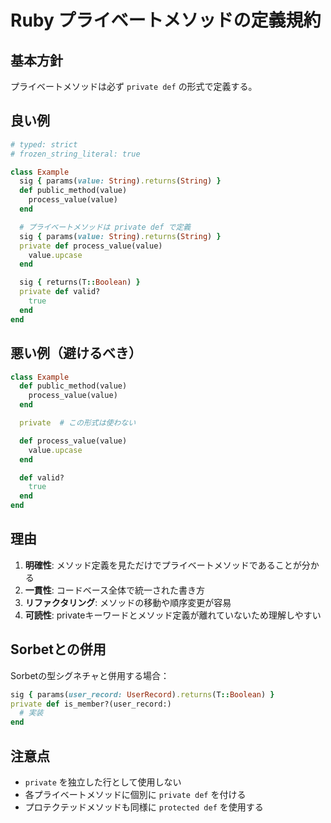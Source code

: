 # Ruby プライベートメソッドの定義規約

## 基本方針

プライベートメソッドは必ず `private def` の形式で定義する。

## 良い例

```ruby
# typed: strict
# frozen_string_literal: true

class Example
  sig { params(value: String).returns(String) }
  def public_method(value)
    process_value(value)
  end

  # プライベートメソッドは private def で定義
  sig { params(value: String).returns(String) }
  private def process_value(value)
    value.upcase
  end

  sig { returns(T::Boolean) }
  private def valid?
    true
  end
end
```

## 悪い例（避けるべき）

```ruby
class Example
  def public_method(value)
    process_value(value)
  end

  private  # この形式は使わない

  def process_value(value)
    value.upcase
  end

  def valid?
    true
  end
end
```

## 理由

1. **明確性**: メソッド定義を見ただけでプライベートメソッドであることが分かる
2. **一貫性**: コードベース全体で統一された書き方
3. **リファクタリング**: メソッドの移動や順序変更が容易
4. **可読性**: privateキーワードとメソッド定義が離れていないため理解しやすい

## Sorbetとの併用

Sorbetの型シグネチャと併用する場合：

```ruby
sig { params(user_record: UserRecord).returns(T::Boolean) }
private def is_member?(user_record:)
  # 実装
end
```

## 注意点

- `private` を独立した行として使用しない
- 各プライベートメソッドに個別に `private def` を付ける
- プロテクテッドメソッドも同様に `protected def` を使用する
